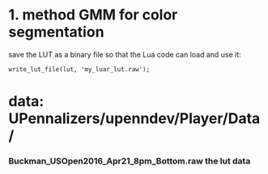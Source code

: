 
# 1. method GMM for color segmentation


save the LUT as a binary file so that the Lua code can load and use it:
```
write_lut_file(lut, 'my_luar_lut.raw');
```


# data: UPennalizers/upenndev/Player/Data/


### Buckman_USOpen2016_Apr21_8pm_Bottom.raw the lut data
